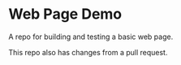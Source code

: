 # Web Page Demo

A repo for building and testing a basic web page.

This repo also has changes from a pull request.